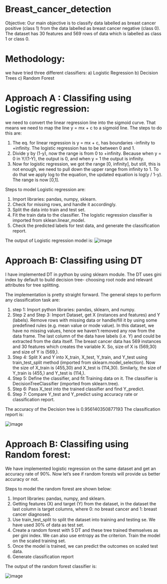 # Breast_cancer_detection

Objective: Our main objective is to classify data labelled as breast cancer positive (class 1) from the data labelled as breast cancer negative (class 0). 
The dataset has 30 features and 569 rows of data which is labelled as class 1 or class 0. 

# Methodology:
we have tried three different classifiers: 
a) Logistic Regression
b) Decision Trees
c) Random Forest

# Approach A : Classifing using Logistic regression: 
we need to convert the linear regression line into the sigmoid curve. That means we need to map the line y = mx + c to a sigmoid line. The steps to do this are:

1. The eq. for linear regression is y = mx + c, has boundaries -infinity to +infinity. The logistic regression has to be between 0 and 1. 
2. Divide y by (1-y), now the range is from 0 to +infinity. Because when y = 0 in Y/(1-Y), the output is 0, and when y = 1 the output is infinity. 
3. Now for logistic regression, we got the range [0, infinity], but still, this is not enough, we need to pull down the upper range from infinity to 1. To do that we apply log to the equation, the updated equation is log(y / 1-y). The range is now [0,1].

Steps to model Logistic regression are:
1. Import libraries: pandas, numpy, sklearn.
2. Check for missing rows, and handle it accordingly. 
3. Split the data into train and test set.
4. Fit the train data to the classifier. The logistic regression classifier is imported from sklean.linear_model. 
5. Check the predicted labels for test data, and generate the classification report.

The output of Logistic regression model is: 
![image](https://user-images.githubusercontent.com/97305078/184277602-3f244b04-46b6-48d1-889d-f423b6ea9225.png)

# Approach B: Classifing using DT
I have implemented DT in python by using sklearn module. The DT uses gini index by default to build decision tree- choosing root node and relevant attributes for tree splitting. 

The implementation is pretty straight forward. The general steps to perform any classification task are: 

1. step 1: Import python libraries: pandas, sklearn, and numpy.
2. Step 2 and Step 3: Import Dataset, get X (instances and features) and Y (labels).  Remove rows with missing data or handle/fill it by using some predefined rules (e.g. mean value or mode value). In this dataset, we have no missing values, hence we haven't removed any row from the data frame. The last column of the data have labels (i.e. Y) and could be extracted from the data itself. The breast cancer data has 569 instances and 30 features which creates the variable X. So, size of X is (569,30) and size of Y is (569,).
3. Step 4: Split X and Y into X_train, X_test, Y_train, and Y_test using train_test_split method (imported from sklearn.model_selection). Now the size of X_train is (455,30) and X_test is (114,30). Similarly, the size of Y_train is (455,) and Y_test is (114,). 
4. Step 5: Define the classifier, and fit Training data on it. The classifier is DecisionTreeClassifier (imported from sklearn.tree).
5. Step 6: Pass X_test into the trained classifier and find Y_predict. 
6. Step 7: Compare Y_test and Y_predict using accuracy rate or classification report.

The accuracy of the Decision tree is 0.956140350877193
The classification report is:     

![image](https://user-images.githubusercontent.com/97305078/184276504-1e0ea32a-b798-441c-867d-594e9d6a7d73.png)


# Approach B: Classifing using Random forest:
We have implemented logistic regression on the same dataset and get an accuracy rate of 90%. Now let’s see if random forests will provide us better accuracy or not. 

Steps to model the random forest are shown below: 
1. Import libraries: pandas, numpy, and sklearn.
2. Getting features (X) and target (Y) from the dataset, in the dataset the last column is target columns, where 0: no breast cancer and 1: breast cancer diagnosed. 
3. Use train_test_split to split the dataset into training and testing se. We have used 30% of data as test set. 
4. Create a random forest with 5 DT and these tree trained themselves as per gini index. We can also use entropy as the criterion. Train the model on the scaled training set. 
5. Once the model is trained, we can predict the outcomes on scaled test data. 
6. Generate classification report

The output of the random forest classifier is:

![image](https://user-images.githubusercontent.com/97305078/184278451-b39824de-c96f-4832-99c3-d650ccd9ecce.png)

